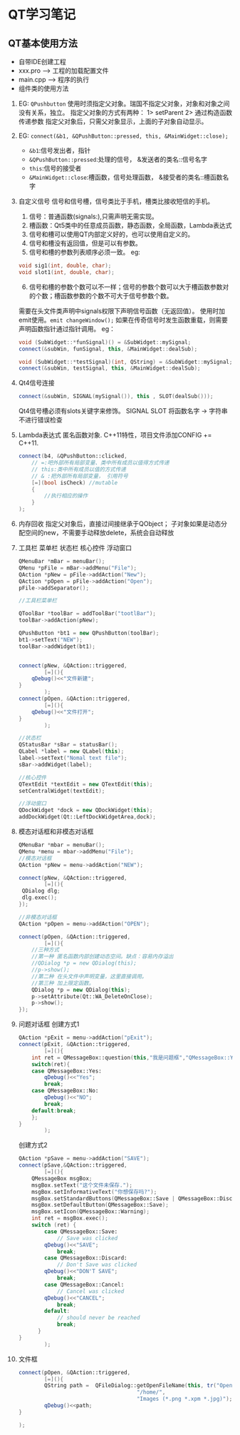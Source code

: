 # QT学习笔记
## QT基本使用方法
- 自带IDE创建工程
- xxx.pro --> 工程的加载配置文件
- main.cpp --> 程序的执行
- 组件类的使用方法
1. EG: `QPushbutton`
    使用时须指定父对象。瑞国不指定父对象，对象和对象之间没有关系，独立。
    指定父对象的方式有两种：
        1> setParent
        2> 通过构造函数传递参数
    指定父对象后，只需父对象显示，上面的子对象自动显示。
2. EG: `connect(&b1, &QPushButton::pressed, this, &MainWidget::close);`
    * `&b1`:信号发出者，指针
    * `&QPushButton::pressed`:处理的信号， &发送者的类名::信号名字
    * `this`:信号的接受者
    * `&MainWidget::close`:槽函数，信号处理函数， &接受者的类名::槽函数名字
3. 自定义信号
    信号和信号槽，信号类比于手机，槽类比接收短信的手机。
    1. 信号：普通函数(signals:),只需声明无需实现。
    2. 槽函数：Qt5类中的任意成员函数，静态函数，全局函数，Lambda表达式
    3. 信号和槽可以使用QT内部定义好的，也可以使用自定义的。
    4. 信号和槽没有返回值，但是可以有参数。
    5. 信号和槽的参数列表顺序必须一致。
    eg: 
    ```C++
    void sig1(int, double, char);
    void slot1(int, double, char);
     ``` 
    6. 信号和槽的参数个数可以不一样；信号的参数个数可以大于槽函数参数对的个数；槽函数参数的个数不可大于信号参数个数。
    
    需要在头文件类声明中signals权限下声明信号函数（无返回值）。
    使用时加emit使用。`emit changeWindow();`
    如果在传奇信号时发生函数重载，则需要声明函数指针通过指针调用。
    eg：
    ```C++
    void (SubWidget::*funSignal)() = &SubWidget::mySignal;
    connect(&subWin, funSignal, this, &MainWidget::dealSub);

    void (SubWidget::*testSignal)(int, QString) = &SubWidget::mySignal;
    connect(&subWin, testSignal, this, &MainWidget::dealSub);
    ```
4. Qt4信号连接
    ```C++
    connect(&subWin, SIGNAL(mySignal()), this , SLOT(dealSub()));
    ```
    Qt4信号槽必须有slots关键字来修饰。
    SIGNAL SLOT 将函数名字 -> 字符串 不进行错误检查
5. Lambda表达式
    匿名函数对象.
    C++11特性，项目文件添加CONFIG += C++11.
    ```C++
    connect(b4, &QPushButton::clicked,
        // =:吧外部所有局部变量、类中所有成员以值得方式传递
        // this:类中所有成员以值的方式传递
        // & :把外部所有局部变量， 引用符号
        [=](bool isCheck) //mutable
        {
            //执行相应的操作
        }
    );
    ```
6. 内存回收
    指定父对象后，直接过间接继承于QObject；
    子对象如果是动态分配空间的new，不需要手动释放delete，系统会自动释放

7. 工具栏 菜单栏 状态栏 核心控件 浮动窗口
    ```C++
    QMenuBar *mBar = menuBar();
    QMenu *pFile = mBar->addMenu("File");
    QAction *pNew = pFile->addAction("New");
    QAction *pOpen = pFile->addAction("Open");
    pFile->addSeparator();

    //工具栏菜单栏

    QToolBar *toolBar = addToolBar("tootlBar");
    toolBar->addAction(pNew);

    QPushButton *bt1 = new QPushButton(toolBar);
    bt1->setText("NEW");
    toolBar->addWidget(bt1);


    connect(pNew, &QAction::triggered,
            [=](){
        qDebug()<<"文件新建";
    }
            );
    connect(pOpen, &QAction::triggered,
            [=](){
        qDebug()<<"文件打开";
    }
            );

    //状态栏
    QStatusBar *sBar = statusBar();
    QLabel *label = new QLabel(this);
    label->setText("Nomal text file");
    sBar->addWidget(label);

    //核心控件
    QTextEdit *textEdit = new QTextEdit(this);
    setCentralWidget(textEdit);

    //浮动窗口
    QDockWidget *dock = new QDockWidget(this);
    addDockWidget(Qt::LeftDockWidgetArea,dock);
    ```
8. 模态对话框和非模态对话框
    ```C++
    QMenuBar *mbar = menuBar();
    QMenu *menu = mbar->addMenu("File");
    //模态对话框
    QAction *pNew = menu->addAction("NEW");

    connect(pNew, &QAction::triggered,
            [=](){
     QDialog dlg;
     dlg.exec();
    });

    //非模态对话框
    QAction *pOpen = menu->addAction("OPEN");

    connect(pOpen, &QAction::triggered,
            [=](){
        //三种方式
        //第一种 匿名函数内部创建动态空间。缺点：容易内存溢出
        //QDialog *p = new QDialog(this);
        //p->show();
        //第二种 在头文件中声明变量，这里直接调用。
        //第三种 加上限定函数。
        QDialog *p = new QDialog(this);
        p->setAttribute(Qt::WA_DeleteOnClose);
        p->show();
    });
    ```
9. 问题对话框
    创建方式1
    ```C++
    QAction *pExit = menu->addAction("pExit");
    connect(pExit, &QAction::triggered,
            [=](){
        int ret = QMessageBox::question(this,"我是问题框","QMessageBox::Yes");
        switch(ret){
        case QMessageBox::Yes:
            qDebug()<<"Yes";
            break;
        case QMessageBox::No:
            qDebug()<<"NO";
            break;
        default:break;
        };
    }
            );
    ```
    创建方式2
    ```C++
    QAction *pSave = menu->addAction("SAVE");
    connect(pSave,&QAction::triggered,
            [=](){
        QMessageBox msgBox;
        msgBox.setText("这个文件未保存.");
        msgBox.setInformativeText("你想保存吗?");
        msgBox.setStandardButtons(QMessageBox::Save | QMessageBox::Discard | QMessageBox::Cancel);
        msgBox.setDefaultButton(QMessageBox::Save);
        msgBox.setIcon(QMessageBox::Warning);
        int ret = msgBox.exec();
        switch (ret) {
            case QMessageBox::Save:
                // Save was clicked
            qDebug()<<"SAVE";
                break;
            case QMessageBox::Discard:
                // Don't Save was clicked
            qDebug()<<"DON'T SAVE";
                break;
            case QMessageBox::Cancel:
                // Cancel was clicked
            qDebug()<<"CANCEL";
                break;
            default:
                // should never be reached
                break;
          }
    }
            );
    ```
10. 文件框
    ```C++
    connect(pOpen, &QAction::triggered,
            [=](){
            QString path =  QFileDialog::getOpenFileName(this, tr("Open File"),
                                         "/home/",
                                         "Images (*.png *.xpm *.jpg)");
            qDebug()<<path;
    }

    );
    ```